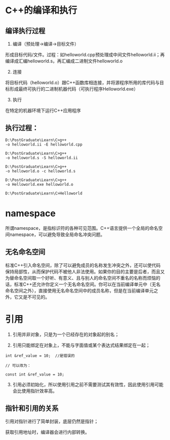 # C++的编译和执行

## 编译执行过程

1. 编译（预处理->编译->目标文件）

形成目标代码/文件。过程：如helloworld.cpp预处理成中间文件helloworld.ii；再编译成汇编helloworld.s，再汇编成二进制文件helloworld.o

2. 连接

将目标代码（helloworld.o）跟C++函数库相连接，并将源程序所用的库代码与目标形成最终可执行的二进制机器代码（可执行程序Helloworld.exe）

3. 执行

在特定的机器环境下运行C++应用程序


## 执行过程：

```
D:\PostGraduate\Learn\C>g++
-o helloworld.ii -E helloworld.cpp

D:\PostGraduate\Learn\C>g++
-o helloworld.s -S helloworld.ii

D:\PostGraduate\Learn\C>g++
-o helloworld.o -c helloworld.s

D:\PostGraduate\Learn\C>g++
-o Helloworld.exe helloworld.o

D:\PostGraduate\Learn\C>Helloworld
```


# namespace

所谓namespace，是指标识符的各种可见范围。C++语言提供一个全局的命名空间namespace，可以避免导致全局命名冲突问题。

## 无名命名空间

标准C++引入命名空间，除了可以避免成员的名称发生冲突之外，还可以使代码保持局部性，从而保护代码不被他人非法使用。如果你的目的主要是后者，而且又为替命名空间取一个好听、有意义、且与别人的命名空间不重名的名称而烦恼的话，标准C++还允许你定义一个无名命名空间。你可以在当前编译单元中（无名命名空间之外），直接使用无名命名空间中的成员名称，但是在当前编译单元之外，它又是不可见的。

# 引用

1. 引用并非对象，只是为一个已经存在的对象起的别名；

2. 引用只能绑定在对象上，不能与字面值或某个表达式结果绑定在一起；

```
int &ref_value = 10;  //是错误的

// 可以改为：

const int &ref_value = 10;
```

3. 引用必须初始化，所以使用引用之前不需要测试其有效性，因此使用引用可能会比使用指针效率高。

## 指针和引用的关系

引用对指针进行了简单封装，底层仍然是指针；

获取引用地址时，编译器会进行内部转换。
